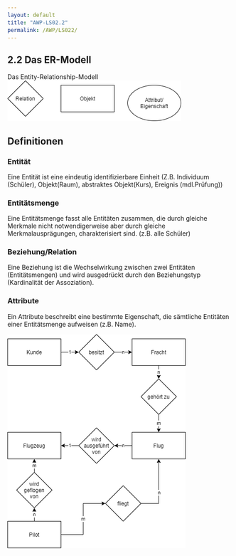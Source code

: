 ```yaml
---
layout: default
title: "AWP-LS02.2"
permalink: /AWP/LS022/
---
```


## 2.2 Das ER-Modell

Das Entity-Relationship-Modell
![ER_Erklaerung](./images/ER_Erklaerung.png)

## Definitionen

### Entität

Eine Entität ist eine eindeutig identifizierbare Einheit (Z.B. Individuum (Schüler), Objekt(Raum), abstraktes Objekt(Kurs), Ereignis (mdl.Prüfung))

### Entitätsmenge

Eine Entitätsmenge fasst alle Entitäten zusammen, die durch gleiche Merkmale nicht notwendigerweise aber durch gleiche Merkmalausprägungen, charakterisiert sind. (z.B. alle Schüler)

### Beziehung/Relation

Eine Beziehung ist die Wechselwirkung zwischen zwei Entitäten (Entitätsmengen) und wird ausgedrückt durch den Beziehungstyp (Kardinalität der Assoziation).

### Attribute

Ein Attribute beschreibt eine bestimmte Eigenschaft, die sämtliche Entitäten einer Entitätsmenge aufweisen (z.B. Name).

![ER_Flug](./images/ER_Flug.png)
